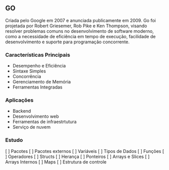 ## GO

 Criada pelo Google em 2007 e anunciada publicamente em 2009. Go foi projetada por Robert Griesemer, Rob Pike e Ken Thompson, visando resolver problemas comuns no desenvolvimento de software moderno, como a necessidade de eficiência em tempo de execução, facilidade de desenvolvimento e suporte para programação concorrente.

 ### Características Principais

- Desempenho e Eficiência
- Sintaxe Simples
- Concorrência
- Gerenciamento de Memória
- Ferramentas Integradas

### Aplicações

- Backend
- Desenvolvimento web
- Ferramentas de infraestrtutura
- Serviço de nuvem 

### Estudo

[ ] Pacotes 
[ ] Pacotes externos
[ ] Variáveis
[ ] Tipos de Dados
[ ] Funções
[ ] Operadores
[ ] Structs
[ ] Herança
[ ] Ponteiros
[ ] Arrays e Slices
[ ] Arrays Internos
[ ] Maps
[ ] Estrutura de controle